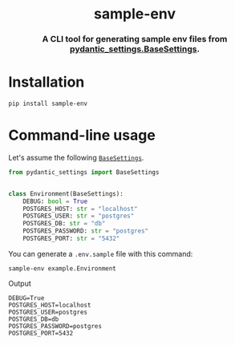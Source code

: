 <h1 align="center" style="border-bottom: none;">sample-env</h1>
<h3 align="center">A CLI tool for generating sample env files from <a href="">pydantic_settings.BaseSettings</a>.</h3>

# Installation

```
pip install sample-env
```

# Command-line usage

Let's assume the following [`BaseSettings`](https://docs.pydantic.dev/latest/usage/pydantic_settings/).

```python
from pydantic_settings import BaseSettings


class Environment(BaseSettings):
    DEBUG: bool = True
    POSTGRES_HOST: str = "localhost"
    POSTGRES_USER: str = "postgres"
    POSTGRES_DB: str = "db"
    POSTGRES_PASSWORD: str = "postgres"
    POSTGRES_PORT: str = "5432"
```

You can generate a `.env.sample` file with this command:

```shell script
sample-env example.Environment
```

Output

```dotenv
DEBUG=True
POSTGRES_HOST=localhost
POSTGRES_USER=postgres
POSTGRES_DB=db
POSTGRES_PASSWORD=postgres
POSTGRES_PORT=5432
```
